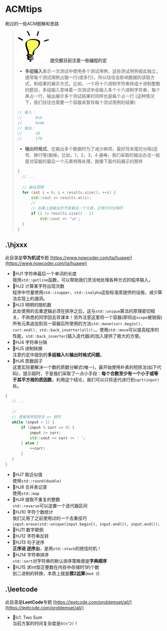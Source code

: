 # ACMtips
刷过的一些ACM题解和思路

> ![test](./misc/tips.png) **提交题目前注意一些编程约定**
> - **多组输入**表示一次测试中使用多个测试用例，这些测试用例彼此独立，通常每个测试用例占据一行(或多行)，所以往往会影响数据的读取方式，和结果的展示方式。比如，一个将十六进制字符串转成十进制整数的题目，多组输入意味着一次测试中会输入多个十六进制字符串，每个串占一行，输出展示多个测试结果时同样也是每个占一行 (这种情况下，我们往往也需要一个容器来暂存每个测试用例的结果) <br>
> ```cpp
> // 输入：
> //      0xA 
> //      0xAA 
> // 输出：
> //      10 
> //      170 
> ```
> - **输出时格式**，在输出多个数据时为了减少麻烦，最好将末尾的分隔(逗号、换行等)删掉。比如，1，2，3，4 <s>逗号</s>，我们采取的输出办法一般是对容器的最后一个元素特殊处理，就像下面代码展示的那样
> ```cpp
> {
> 	// ...
> 
> 	// 输出逻辑
> 	for (int i = 0; i < results.size(); ++i) {
> 		std::cout << results.at(i);
> 		//
> 		// 如果上面输出的不是最后一个元素，正常打印分隔符
> 		if (i != results.size() - 1)
> 			std::cout << '\n';
> 	}
> }	
> ```

## .\hjxxx
此目录是**华为机试**专题 [https://www.nowcoder.com/ta/huawei](https://www.nowcoder.com/ta/huawei)
 - 🔹HJ1  字符串最后一个单词的长度 <br>
 擅用`std::getline`函数，可以帮助我们灵活地处理各种方式的程序输入。
 - 🔹HJ2	计算某字符出现次数 <br>
 程序中尽量使用`std::isupper`、`std::isalpha`这些标准库提供的设施，减少算法实现上的漏洞。
 - 🔹HJ3	明明的随机数 <br>	
 此处使用的去重逻辑必须在排序之后，这与`std::unique`算法的原理密切相关，不熟悉的同学回去背课本！另外注意这里将一个容器(即将出`scope`被销毁)所有元素追加到另一容器后所使用的方法`std::move(curr.begin(), curr.end(), std::back_inserter(all));`。使用`std::move`可以提高程序的性能，`std::back_inserter`(插入迭代器)的加入提供了极大的方便。
 - 🔹HJ4	字符串分隔 <br>
 - 🔹HJ5	进制转换 <br>
 注意约定中提到的**多组输入**和**输出时格式问题**。
 - 🔹HJ6	质数因子 <br>
 这里实际要解决一个数的质数分解式(唯一)，最开始使用朴素的短除法(如下代码)，提示超时，于是我们采取了一点小手段：**每个合数至少有一个小于或等于其平方根的质因数**，利用这个结论，我们可以只将迭代进行到`sqrt(input)`处。
 ```cpp
 {
    // ...

    //
    // 直接使用短除法 => 超时
    while (input > 1) {
        if (input % curr == 0) {
            input /= curr;
            std::cout << curr << ' ';
        } else {
            ++curr;
        }
    }
 }
 ```
 - 🔹HJ7	取近似值 <br>
 使用`std::round(double)`
 - 🔹HJ8	合并表记录 <br>
 使用`std::map`
 - 🔹HJ9	提取不重复的整数 <br>
 `std::reverse`可以逆置一个迭代器区间
 - 🔹HJ10	字符个数统计 <br>
 我们又用了之前使用过的一个去重技巧`input.erase(std::unique(input.begin(), input.end()), input.end());`
 - 🔹HJ11	数字颠倒 <br>
 - 🔹HJ12	字符串反转 <br>
 - 🔹HJ13	句子逆序 <br>
 **正序进 逆序出**，是用`std::stack`的绝佳时机！
 - 🔹HJ14	字符串排序 <br>
 `std::sort`对字符串的默认排序策略便是**字典顺序**
 - 🔹HJ15	求int型正整数在内存中存储时1的个数 <br>
 到二进制的转换，本质上就是**模2运算**(`mod 2`)

 ## .\leetcode
此目录是**LeetCode**专题 [https://leetcode.com/problemset/all/](https://leetcode.com/problemset/all/)
 - 🔸lc1. Two Sum <br>
 当前方案的时间复杂度是`O(n^2)`！